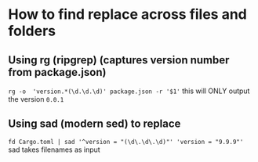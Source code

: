# How to find replace across files and folders

## Using rg (ripgrep)  (captures version number from package.json)
`rg -o  'version.*(\d.\d.\d)' package.json -r '$1'`
this will ONLY output the version `0.0.1`

## Using sad (modern sed) to replace
`fd Cargo.toml | sad '^version = "(\d\.\d\.\d)"' 'version = "9.9.9"'`
sad takes filenames as input
